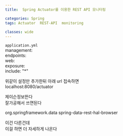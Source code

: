 ```yaml
---
title:  Spring Actuator를 이용한 REST API 모니터링

categories: Spring 
tags: Actuator  REST-API  monitoring
 
classes: wide
---
```


  
`application.yml`  
management:  
  endpoints:  
    web:  
      exposure:  
        include: "*"  
  
위같이 설정만 추가한뒤 아래 url 접속하면  
localhost:8080/actuator  
  
제이슨정보뜬다  
잘가공해서 쓰면된다  
  
  
  
  
  
<dependency>  
    <groupId>org.springframework.data</groupId>  
    <artifactId>spring-data-rest-hal-browser</artifactId>  
</dependency>  
  
이건 다른건데  
이걸 하면 더 자세하게 나온다  
